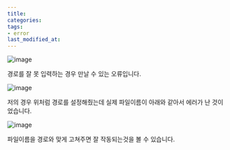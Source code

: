 ```yaml
---
title: 
categories:
tags:
- error
last_modified_at:
---
```


![image](https://user-images.githubusercontent.com/79133602/137487818-6c53fcc4-69e0-4256-a0bf-827e7b11ed2f.png)

경로를 잘 못 입력하는 경우 만날 수 있는 오류입니다. 

![image](https://user-images.githubusercontent.com/79133602/137487933-013a682e-9c9f-412d-8e21-7d29e4686fe9.png)

저의 경우 위처럼 경로를 설정해줬는데 실제 파일이름이 아래와 같아서 에러가 난 것이었습니다.  

![image](https://user-images.githubusercontent.com/79133602/137488008-c8c3f33f-cac9-4e40-897f-2d59a8162278.png)

파일이름을 경로와 맞게 고쳐주면 잘 작동되는것을 볼 수 있습니다. 